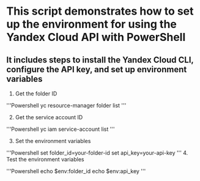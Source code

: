 # This script demonstrates how to set up the environment for using the Yandex Cloud API with PowerShell

## It includes steps to install the Yandex Cloud CLI, configure the API key, and set up environment variables

1. Get the folder ID

'''Powershell
yc resource-manager folder list
'''

2. Get the service account ID

'''Powershell
yc iam service-account list
'''

3. Set the environment variables

'''Powershell
set folder_id=your-folder-id
set api_key=your-api-key
'''
4. Test the environment variables

'''Powershell
echo $env:folder_id
echo $env:api_key
'''
